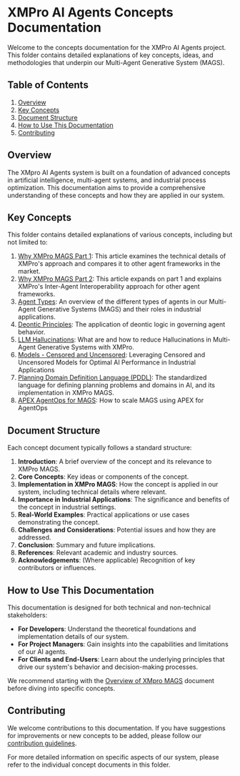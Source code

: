 # XMPro AI Agents Concepts Documentation

Welcome to the concepts documentation for the XMPro AI Agents project. This folder contains detailed explanations of key concepts, ideas, and methodologies that underpin our Multi-Agent Generative System (MAGS).

## Table of Contents

1. [Overview](#overview)
2. [Key Concepts](#key-concepts)
3. [Document Structure](#document-structure)
4. [How to Use This Documentation](#how-to-use-this-documentation)
5. [Contributing](#contributing)

## Overview

The XMpro AI Agents system is built on a foundation of advanced concepts in artificial intelligence, multi-agent systems, and industrial process optimization. This documentation aims to provide a comprehensive understanding of these concepts and how they are applied in our system.

## Key Concepts

This folder contains detailed explanations of various concepts, including but not limited to:

1. [Why XMPro MAGS Part 1](whymags.md): This article examines the technical details of XMPro's approach and compares it to other agent frameworks in the market.
2. [Why XMPro MAGS Part 2](whymagspt2.md): This article expands on part 1 and explains XMPro's Inter-Agent Interoperability approach for other agent frameworks.
3. [Agent Types](agent_types.md): An overview of the different types of agents in our Multi-Agent Generative Systems (MAGS) and their roles in industrial applications.
4. [Deontic Principles](deontic-principles.md): The application of deontic logic in governing agent behavior.
5. [LLM Hallucinations](hallucinations.md): What are and how to reduce Hallucinations in Multi-Agent Generative Systems with XMPro.
6. [Models - Censored and Uncensored](model_censored_uncensored.md): Leveraging Censored and Uncensored Models for Optimal AI Performance in Industrial Applications
7. [Planning Domain Definition Language (PDDL)](pddl.md): The standardized language for defining planning problems and domains in AI, and its implementation in XMPro MAGS.
8. [APEX AgentOps for MAGS](agentopsapex.dm): How to scale MAGS using APEX for AgentOps 

## Document Structure

Each concept document typically follows a standard structure:

1. **Introduction**: A brief overview of the concept and its relevance to XMPro MAGS.
2. **Core Concepts**: Key ideas or components of the concept.
3. **Implementation in XMPro MAGS**: How the concept is applied in our system, including technical details where relevant.
4. **Importance in Industrial Applications**: The significance and benefits of the concept in industrial settings.
5. **Real-World Examples**: Practical applications or use cases demonstrating the concept.
6. **Challenges and Considerations**: Potential issues and how they are addressed.
7. **Conclusion**: Summary and future implications.
8. **References**: Relevant academic and industry sources.
9. **Acknowledgements**: (Where applicable) Recognition of key contributors or influences.

## How to Use This Documentation

This documentation is designed for both technical and non-technical stakeholders:

- **For Developers**: Understand the theoretical foundations and implementation details of our system.
- **For Project Managers**: Gain insights into the capabilities and limitations of our AI agents.
- **For Clients and End-Users**: Learn about the underlying principles that drive our system's behavior and decision-making processes.

We recommend starting with the [Overview of XMpro MAGS](overview.md) document before diving into specific concepts.

## Contributing

We welcome contributions to this documentation. If you have suggestions for improvements or new concepts to be added, please follow our [contribution guidelines](CONTRIBUTING.md).

For more detailed information on specific aspects of our system, please refer to the individual concept documents in this folder.
